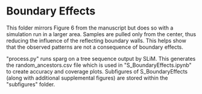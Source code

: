 # Boundary Effects

This folder mirrors Figure 6 from the manuscript but does so with a simulation run in a larger area. Samples are pulled only from the center, thus reducing the influence of the reflecting boundary walls. This helps show that the observed patterns are not a consequence of boundary effects.

"process.py" runs sparg on a tree sequence output by SLiM. This generates the random_ancestors.csv file which is used in "S_BoundaryEffects.ipynb" to create accuracy and coverage plots. Subfigures of S_BoundaryEffects (along with additional supplemental figures) are stored within the "subfigures" folder.
